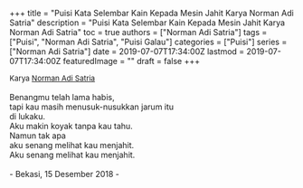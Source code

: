 +++
title = "Puisi Kata Selembar Kain Kepada Mesin Jahit Karya Norman Adi Satria"
description = "Puisi Kata Selembar Kain Kepada Mesin Jahit Karya Norman Adi Satria"
toc = true
authors = ["Norman Adi Satria"]
tags = ["Puisi", "Norman Adi Satria", "Puisi Galau"]
categories = ["Puisi"]
series = ["Norman Adi Satria"]
date = 2019-07-07T17:34:00Z
lastmod = 2019-07-07T17:34:00Z
featuredImage = ""
draft = false
+++

<div style="text-align: justify;">
<div style="font-size: small;">Karya <a href="/authors/norman-adi-satria/" target="_blank">Norman Adi Satria</a></div><br />
Benangmu telah lama habis,<br />tapi kau masih menusuk-nusukkan jarum itu<br />di lukaku.<br />Aku makin koyak tanpa kau tahu.<br />Namun tak apa<br />aku senang melihat kau menjahit.<br />Aku senang melihat kau menjahit.<br /><br />- Bekasi, 15 Desember 2018 -</div>
